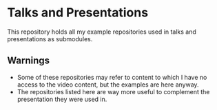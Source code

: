 # Talks and Presentations

This repository holds all my example repositories used in talks and presentations as submodules.

## Warnings

- Some of these repositories may refer to content to which I have no access to the video content, but the examples are here anyway.
- The repositories listed here are way more useful to complement the presentation they were used in.
